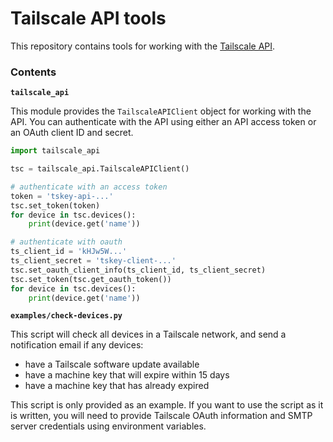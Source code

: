 # Tailscale API tools

This repository contains tools for working with the [Tailscale API][a].

[a]: https://tailscale.com/kb/1101/api

### Contents

**`tailscale_api`**

This module provides the `TailscaleAPIClient` object for working with the API. You can
authenticate with the API using either an API access token or an OAuth client ID and
secret.

```python
import tailscale_api

tsc = tailscale_api.TailscaleAPIClient()

# authenticate with an access token
token = 'tskey-api-...'
tsc.set_token(token)
for device in tsc.devices():
    print(device.get('name'))

# authenticate with oauth
ts_client_id = 'kHJw5W...'
ts_client_secret = 'tskey-client-...'
tsc.set_oauth_client_info(ts_client_id, ts_client_secret)
tsc.set_token(tsc.get_oauth_token())
for device in tsc.devices():
    print(device.get('name'))
```

**`examples/check-devices.py`**

This script will check all devices in a Tailscale network, and send a notification email
if any devices:

* have a Tailscale software update available
* have a machine key that will expire within 15 days
* have a machine key that has already expired

This script is only provided as an example. If you want to use the script as it is
written, you will need to provide Tailscale OAuth information and SMTP server
credentials using environment variables.
